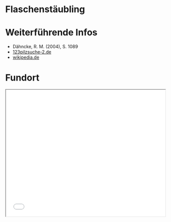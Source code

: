 Flaschenstäubling
===

# Weiterführende Infos
- Dähncke, R. M. (2004), S. 1089
- [123pilzsuche-2.de](https://www.123pilzsuche-2.de/daten/details/Flaschenstaeubling.htm)
- [wikipedia.de](https://de.wikipedia.org/wiki/Flaschen-St%C3%A4ubling)

# Fundort
<iframe src="/lunibarium/map.html#51.651262,10.105047" style="width: 100% !important; height: 400px !important;"></iframe>